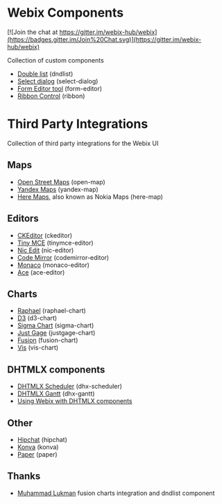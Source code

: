 Webix Components
==================

[![Join the chat at https://gitter.im/webix-hub/webix](https://badges.gitter.im/Join%20Chat.svg)](https://gitter.im/webix-hub/webix) 

Collection of custom components

- [Double list](http://webix-hub.github.io/components/dndlist/sample.html) (dndlist)
- [Select dialog](http://webix-hub.github.io/components/selectdialog/sample.html) (select-dialog)
- [Form Editor tool](http://webix-hub.github.io/components/formeditor/sample.html) (form-editor)
- [Ribbon Control](http://webix-hub.github.io/components/ribbon/sample_tabs.html) (ribbon)

Third Party Integrations
========================

Collection of third party integrations for the Webix UI

Maps
------

- [Open Street Maps](http://webix-hub.github.io/components/openmap/sample.html) (open-map)
- [Yandex Maps](http://webix-hub.github.io/components/yandexmap/sample.html) (yandex-map)
- [Here Maps](http://webix-hub.github.io/components/heremap/sample.html), also known as Nokia Maps (here-map)


Editors
---------
- [CKEditor](http://webix-hub.github.io/components/ckeditor/sample.html) (ckeditor)
- [Tiny MCE](http://webix-hub.github.io/components/tinymce/sample.html) (tinymce-editor)
- [Nic Edit](http://webix-hub.github.io/components/nicedit/sample.html) (nic-editor)
- [Code Mirror](http://webix-hub.github.io/components/codemirror/sample.html) (codemirror-editor)
- [Monaco](http://webix-hub.github.io/components/monaco/sample.html) (monaco-editor)
- [Ace](http://webix-hub.github.io/components/ace/sample.html) (ace-editor)


Charts
-------
- [Raphael](http://webix-hub.github.io/components/raphael/sample.html) (raphael-chart)
- [D3](http://webix-hub.github.io/components/d3/sample.html) (d3-chart)
- [Sigma Chart](http://webix-hub.github.io/components/sigma/sample.html) (sigma-chart)
- [Just Gage](http://webix-hub.github.io/components/justgage/sample.html) (justgage-chart)
- [Fusion](http://webix-hub.github.io/components/fusion/sample.html) (fusion-chart)
- [Vis](http://webix-hub.github.io/components/vis/sample.html) (vis-chart)

DHTMLX components
-------------------
- [DHTMLX Scheduler](http://webix-hub.github.io/components/scheduler/sample.html) (dhx-scheduler)
- [DHTMLX Gantt](http://webix-hub.github.io/components/gantt/sample.html) (dhx-gantt)
- [Using Webix with DHTMLX components](http://webix-hub.github.io/components/dhtmlx_v5/sample.html)

Other
------

- [Hipchat](http://webix-hub.github.io/components/hipchat/sample.html) (hipchat)
- [Konva](http://webix-hub.github.io/components/konva/sample.html) (konva)
- [Paper](http://webix-hub.github.io/components/paper/sample.html) (paper)

Thanks
------

- [Muhammad Lukman](https://github.com/MLukman) fusion charts integration and dndlist component